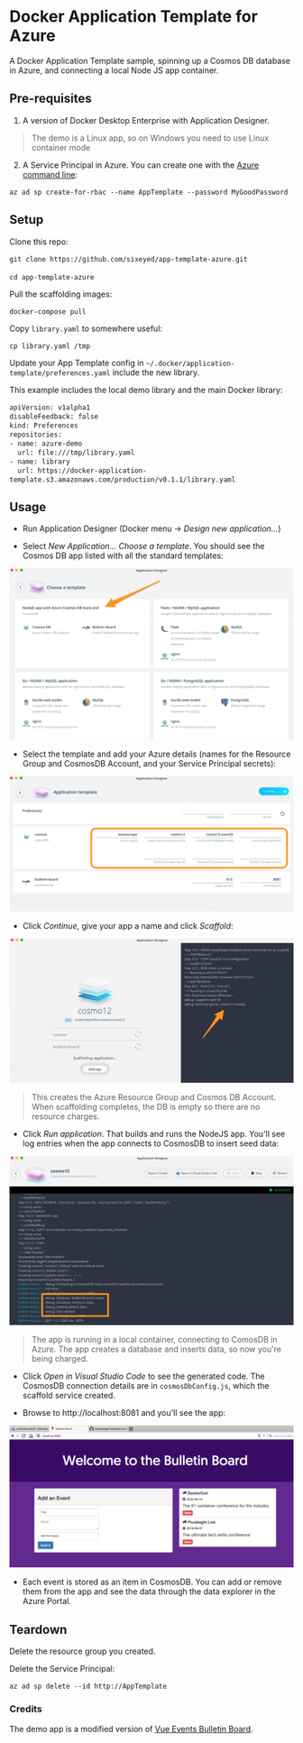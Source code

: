 # Docker Application Template for Azure

A Docker Application Template sample, spinning up a Cosmos DB database in Azure, and connecting a local Node JS app container.

## Pre-requisites

1. A version of Docker Desktop Enterprise with Application Designer.

> The demo is a Linux app, so on Windows you need to use Linux container mode

2. A Service Principal in Azure. You can create one with the [Azure command line]():

```
az ad sp create-for-rbac --name AppTemplate --password MyGoodPassword
```

## Setup

Clone this repo:

```
git clone https://github.com/sixeyed/app-template-azure.git

cd app-template-azure
```

Pull the scaffolding images:

```
docker-compose pull
```

Copy `library.yaml` to somewhere useful:

```
cp library.yaml /tmp
```

Update your App Template config in `~/.docker/application-template/preferences.yaml` include the new library. 

This example includes the local demo library and the main Docker library:

```
apiVersion: v1alpha1
disableFeedback: false
kind: Preferences
repositories:
- name: azure-demo
  url: file:///tmp/library.yaml
- name: library
  url: https://docker-application-template.s3.amazonaws.com/production/v0.1.1/library.yaml
```

## Usage

- Run Application Designer (Docker menu -> _Design new application..._)

- Select _New Application..._ _Choose a template_. You should see the Cosmos DB app listed with all the standard templates:

![](img/docs/select-template.png)

- Select the template and add your Azure details (names for the Resource Group and CosmosDB Account, and your Service Principal secrets):

![](img/docs/application-parameters.png)

- Click _Continue_, give your app a name and click _Scaffold_:

![](img/docs/app-scaffold.png)

> This creates the Azure Resource Group and Cosmos DB Account. When scaffolding completes, the DB is empty so there are no resource charges.

- Click _Run application_. That builds and runs the NodeJS app. You'll see log entries when the app connects to CosmosDB to insert seed data:

![](img/docs/run-app.png)

> The app is running in a local container, connecting to ComosDB in Azure. The app creates a database and inserts data, so now you're being charged.

- Click _Open in Visual Studio Code_ to see the generated code. The CosmosDB connection details are in `cosmosDbConfig.js`, which the scaffold service created.

- Browse to http://localhost:8081 and you'll see the app:

![](img/docs/app.png)

- Each event is stored as an item in CosmosDB. You can add or remove them from the app and see the data through the data explorer in the Azure Portal.

## Teardown

Delete the resource group you created.

Delete the Service Principal:

```
az ad sp delete --id http://AppTemplate
```

### Credits

The demo app is a modified version of [Vue Events Bulletin Board](https://github.com/chenkie/vue-events-bulletin).